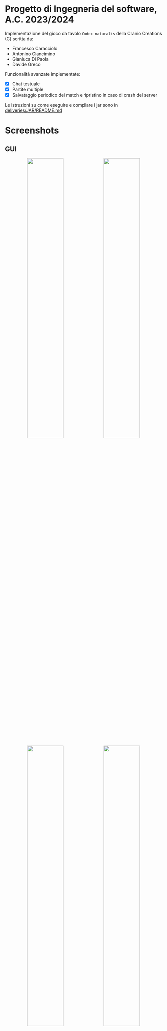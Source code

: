 # Progetto di Ingegneria del software, A.C. 2023/2024
Implementazione del gioco da tavolo `Codex naturalis` della Cranio Creations (C) scritta da:
- Francesco Caracciolo
- Antonino Ciancimino
- Gianluca Di Paola
- Davide Greco

Funzionalità avanzate implementate:
- [x] Chat testuale
- [x] Partite multiple
- [x] Salvataggio periodico dei match e ripristino in caso di crash del server

Le istruzioni su come eseguire e compilare i jar sono in [deliveries/JAR/README.md](https://github.com/grecodavide/IS24-AM08/tree/main/deliveries/JAR)

# Screenshots
## GUI
<p align="center">
  <img src="https://github.com/user-attachments/assets/84849c2c-d73e-4a69-91f4-3c3597f7b60e" width="48%">
  <img src="https://github.com/user-attachments/assets/99033ef7-f42f-4cbd-a734-33edef1648bd" width="48%">
</p>

<p align="center">
  <img src="https://github.com/user-attachments/assets/b157dde9-fb95-42d8-9a16-6a77a618305f" width="48%">
  <img src="https://github.com/user-attachments/assets/1364e355-9cf4-47e9-8932-e5becd168311" width="48%">
</p>

<p align="center">
  <img src="https://github.com/user-attachments/assets/4be1b7df-f5e5-43e0-a86f-8190301136f1" width="48%">
  <img src="https://github.com/user-attachments/assets/b390efa4-a204-40a2-888a-0f818c008db3" width="48%">
</p>

<p align="center">
  <img src="https://github.com/user-attachments/assets/712d7279-0bac-43cd-9136-068b5855ff61" width="48%">
</p>

## TUI
<p align="center">
  <img src="https://github.com/user-attachments/assets/7a536c9a-472f-4f25-94bb-02eca9fc8ef6" width="49%">
  <img src="https://github.com/user-attachments/assets/4a26e1f2-6dad-4f9c-a761-3fddda558011" width="49%">
</p>

<p align="center">
  <img src="https://github.com/user-attachments/assets/02bbbc05-9329-4050-b5cd-8e771f736ee5" width="49%">
  <img src="https://github.com/user-attachments/assets/0bc2fdf0-253a-4396-a789-14f753ca0557" width="49%">
</p>

<p align="center">
  <img src="https://github.com/user-attachments/assets/f1d8dc3c-c717-49ea-a5c8-d12d1697bbc0" width="49%">
  <img src="https://github.com/user-attachments/assets/dc2eb4a3-ba07-4e86-894a-86e53e70c4f4" width="49%">
</p>

# Copyright
NOTA: Codex Naturalis è un gioco da tavolo sviluppato ed edito da Cranio Creations Srl. I contenuti grafici di questo progetto riconducibili al prodotto editoriale da tavolo sono utilizzati previa approvazione di Cranio Creations Srl a solo scopo didattico. È vietata la distribuzione, la copia o la riproduzione dei contenuti e immagini in qualsiasi forma al di fuori del progetto, così come la redistribuzione e la pubblicazione dei contenuti e immagini a fini diversi da quello sopracitato. È inoltre vietato l'utilizzo commerciale di suddetti contenuti.
